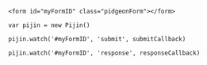 
`<form id="myFormID" class="pidgeonForm"></form>`

`var pijin = new Pijin()`

`pijin.watch('#myFormID', 'submit', submitCallback)`

`pijin.watch('#myFormID', 'response', responseCallback)`

